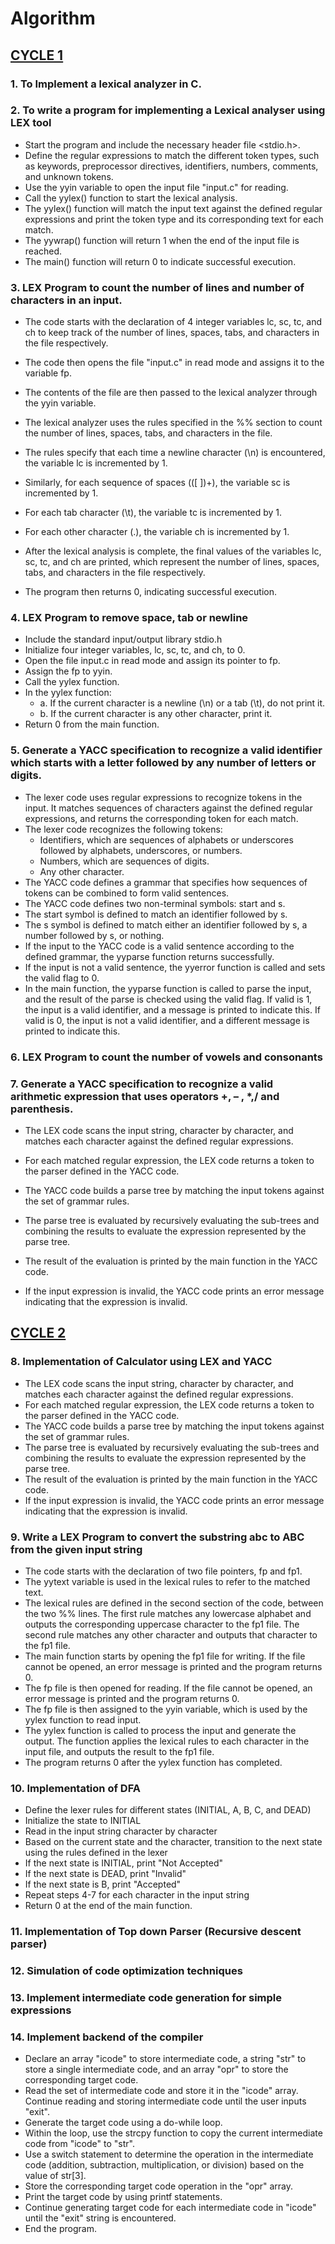 # Algorithm

## [CYCLE 1](./Cycle%201/README.md)

### 1. To Implement a lexical analyzer in C.



### 2. To write a program for implementing a Lexical analyser using LEX tool

- Start the program and include the necessary header file <stdio.h>.
- Define the regular expressions to match the different token types, such as keywords, preprocessor directives, identifiers, numbers, comments, and unknown tokens.
- Use the yyin variable to open the input file "input.c" for reading.
- Call the yylex() function to start the lexical analysis.
- The yylex() function will match the input text against the defined regular expressions and print the token type and its corresponding text for each match.
- The yywrap() function will return 1 when the end of the input file is reached.
- The main() function will return 0 to indicate successful execution.

### 3. LEX Program to count the number of lines and number of characters in an input.

- The code starts with the declaration of 4 integer variables lc, sc, tc, and ch to keep track of the number of lines, spaces, tabs, and characters in the file respectively.
- The code then opens the file "input.c" in read mode and assigns it to the variable fp.
- The contents of the file are then passed to the lexical analyzer through the yyin variable.
- The lexical analyzer uses the rules specified in the %% section to count the number of lines, spaces, tabs, and characters in the file.

- The rules specify that each time a newline character (\n) is encountered, the variable lc is incremented by 1.
- Similarly, for each sequence of spaces (([ ])+), the variable sc is incremented by 1.

- For each tab character (\t), the variable tc is incremented by 1.

- For each other character (.), the variable ch is incremented by 1.

- After the lexical analysis is complete, the final values of the variables lc, sc, tc, and ch are printed, which represent the number of lines, spaces, tabs, and characters in the file respectively.

- The program then returns 0, indicating successful execution.

### 4. LEX Program to remove space, tab or newline

- Include the standard input/output library stdio.h
- Initialize four integer variables, lc, sc, tc, and ch, to 0.
- Open the file input.c in read mode and assign its pointer to fp.
- Assign the fp to yyin.
- Call the yylex function.
- In the yylex function:
  - a. If the current character is a newline (\n) or a tab (\t), do not print it.
  - b. If the current character is any other character, print it.
- Return 0 from the main function.

### 5. Generate a YACC specification to recognize a valid identifier which starts with a letter followed by any number of letters or digits.

- The lexer code uses regular expressions to recognize tokens in the input. It matches sequences of characters against the defined regular expressions, and returns the corresponding token for each match.
- The lexer code recognizes the following tokens:
    - Identifiers, which are sequences of alphabets or underscores followed by alphabets, underscores, or numbers.
    - Numbers, which are sequences of digits.
    - Any other character.
- The YACC code defines a grammar that specifies how sequences of tokens can be combined to form valid sentences.
- The YACC code defines two non-terminal symbols: start and s.
- The start symbol is defined to match an identifier followed by s.
- The s symbol is defined to match either an identifier followed by s, a number followed by s, or nothing.
- If the input to the YACC code is a valid sentence according to the defined grammar, the yyparse function returns successfully.
- If the input is not a valid sentence, the yyerror function is called and sets the valid flag to 0.
- In the main function, the yyparse function is called to parse the input, and the result of the parse is checked using the valid flag. If valid is 1, the input is a valid identifier, and a message is printed to indicate this. If valid is 0, the input is not a valid identifier, and a different message is printed to indicate this.

### 6. LEX Program to count the number of vowels and consonants



### 7. Generate a YACC specification to recognize a valid arithmetic expression that uses operators +, – , *,/ and parenthesis.

- The LEX code scans the input string, character by character, and matches each character against the defined regular expressions.
  
- For each matched regular expression, the LEX code returns a token to the parser defined in the YACC code.
  
- The YACC code builds a parse tree by matching the input tokens against the set of grammar rules.
  
- The parse tree is evaluated by recursively evaluating the sub-trees and combining the results to evaluate the expression represented by the parse tree.
  
- The result of the evaluation is printed by the main function in the YACC code.
  
- If the input expression is invalid, the YACC code prints an error message indicating that the expression is invalid.
 

## [CYCLE 2](./Cycle%202/README.md)
### 8. Implementation of Calculator using LEX and YACC

- The LEX code scans the input string, character by character, and matches each character against the defined regular expressions.
- For each matched regular expression, the LEX code returns a token to the parser defined in the YACC code.
- The YACC code builds a parse tree by matching the input tokens against the set of grammar rules.
- The parse tree is evaluated by recursively evaluating the sub-trees and combining the results to evaluate the expression represented by the parse tree.
- The result of the evaluation is printed by the main function in the YACC code.
- If the input expression is invalid, the YACC code prints an error message indicating that the expression is invalid.
  
### 9. Write a LEX Program to convert the substring abc to ABC from the given input string

- The code starts with the declaration of two file pointers, fp and fp1.
- The yytext variable is used in the lexical rules to refer to the matched text.
- The lexical rules are defined in the second section of the code, between the two %% lines. The first rule matches any lowercase alphabet and outputs the corresponding uppercase character to the fp1 file. The second rule matches any other character and outputs that character to the fp1 file.
- The main function starts by opening the fp1 file for writing. If the file cannot be opened, an error message is printed and the program returns 0.
- The fp file is then opened for reading. If the file cannot be opened, an error message is printed and the program returns 0.
- The fp file is then assigned to the yyin variable, which is used by the yylex function to read input.
- The yylex function is called to process the input and generate the output. The function applies the lexical rules to each character in the input file, and outputs the result to the fp1 file.
- The program returns 0 after the yylex function has completed.

### 10. Implementation of DFA

- Define the lexer rules for different states (INITIAL, A, B, C, and DEAD)
- Initialize the state to INITIAL
- Read in the input string character by character
- Based on the current state and the character, transition to the next state using the rules defined in the lexer
- If the next state is INITIAL, print "Not Accepted"
- If the next state is DEAD, print "Invalid"
- If the next state is B, print "Accepted"
- Repeat steps 4-7 for each character in the input string
- Return 0 at the end of the main function.

### 11. Implementation of Top down Parser (Recursive descent parser)
### 12. Simulation of code optimization techniques
### 13. Implement intermediate code generation for simple expressions
### 14. Implement backend of the compiler

- Declare an array "icode" to store intermediate code, a string "str" to store a single intermediate code, and an array "opr" to store the corresponding target code.
- Read the set of intermediate code and store it in the "icode" array. Continue reading and storing intermediate code until the user inputs "exit".
- Generate the target code using a do-while loop.
- Within the loop, use the strcpy function to copy the current intermediate code from "icode" to "str".
- Use a switch statement to determine the operation in the intermediate code (addition, subtraction, multiplication, or division) based on the value of str[3].
- Store the corresponding target code operation in the "opr" array.
- Print the target code by using printf statements.
- Continue generating target code for each intermediate code in "icode" until the "exit" string is encountered.
- End the program.
